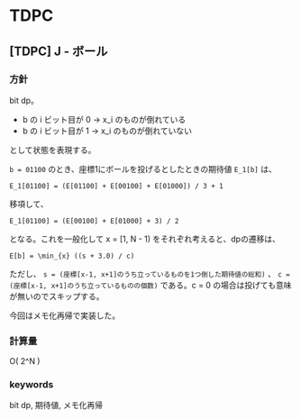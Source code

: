 # TDPC

## [TDPC] J - ボール

### 方針

bit dp。

- b の i ビット目が 0 -> x_i のものが倒れている
- b の i ビット目が 1 -> x_i のものが倒れていない

として状態を表現する。

`b = 01100` のとき、座標1にボールを投げるとしたときの期待値 `E_1[b]` は、

```
E_1[01100] = (E[01100] + E[00100] + E[01000]) / 3 + 1
```

移項して、

```
E_1[01100] = (E[00100] + E[01000] + 3) / 2
```

となる。これを一般化して x = [1, N - 1) をそれぞれ考えると、dpの遷移は、

```
E[b] = \min_{x} ((s + 3.0) / c)
```

ただし、 `s = (座標[x-1, x+1]のうち立っているものを1つ倒した期待値の総和)` 、 `c = (座標[x-1, x+1]のうち立っているものの個数)` である。c = 0 の場合は投げても意味が無いのでスキップする。

今回はメモ化再帰で実装した。


### 計算量

O( 2^N )


### keywords

bit dp, 期待値, メモ化再帰
